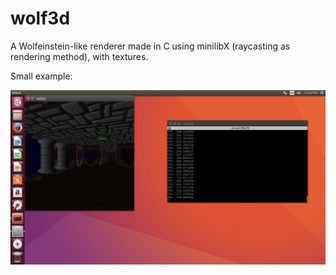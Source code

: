 # wolf3d
A Wolfeinstein-like renderer made in C using minilibX (raycasting as rendering method), with textures.

Small example:

![alt text](wolf.jpg)
